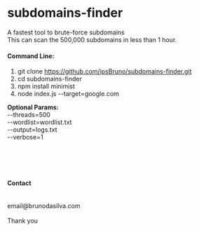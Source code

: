 
# subdomains-finder

A fastest tool to brute-force subdomains</br>
This can scan the 500,000 subdomains in less than 1 hour.

#### Command Line:

 1. git clone https://github.com/ipsBruno/subdomains-finder.git
 2. cd subdomains-finder
 3. npm install minimist
 4. node index.js   --target=google.com


**Optional Params:**<br>
--threads=500<br>
--wordlist=wordlist.txt<br>
--output=logs.txt<br>
--verbose=1<br>
<br/>
<br/>
<br/>
<br/>
#### Contact
<br/>
email@brunodasilva.com
<br/>
<br/>
Thank you
